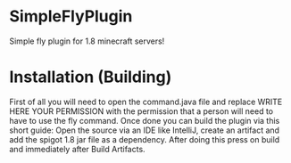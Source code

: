 # SimpleFlyPlugin
Simple fly plugin for 1.8 minecraft servers!

# Installation (Building)
First of all you will need to open the command.java file and replace WRITE HERE YOUR PERMISSION with the permission that a person will need to have to use the fly command.
Once done you can build the plugin via this short guide:
  Open the source via an IDE like IntelliJ, create an artifact and add the spigot 1.8 jar file as a dependency. After doing this press on build and immediately after Build Artifacts.

